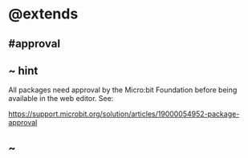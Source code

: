 # @extends

## #approval

## ~ hint

All packages need approval by the Micro:bit Foundation before being available in the web editor. See:

https://support.microbit.org/solution/articles/19000054952-package-approval

## ~